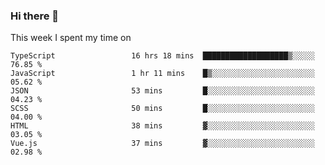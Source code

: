 ### Hi there 👋

<!--
**qiruohan/qiruohan** is a ✨ _special_ ✨ repository because its `README.md` (this file) appears on your GitHub profile.

Here are some ideas to get you started:

- 🔭 I’m currently working on ...
- 🌱 I’m currently learning ...
- 👯 I’m looking to collaborate on ...
- 🤔 I’m looking for help with ...
- 💬 Ask me about ...
- 📫 How to reach me: ...
- 😄 Pronouns: ...
- ⚡ Fun fact: ...
-->

This week I spent my time on 
<!--START_SECTION:waka-->

```text
TypeScript                 16 hrs 18 mins  ███████████████████▒░░░░░   76.85 %
JavaScript                 1 hr 11 mins    █▒░░░░░░░░░░░░░░░░░░░░░░░   05.62 %
JSON                       53 mins         █░░░░░░░░░░░░░░░░░░░░░░░░   04.23 %
SCSS                       50 mins         █░░░░░░░░░░░░░░░░░░░░░░░░   04.00 %
HTML                       38 mins         ▓░░░░░░░░░░░░░░░░░░░░░░░░   03.05 %
Vue.js                     37 mins         ▓░░░░░░░░░░░░░░░░░░░░░░░░   02.98 %
```

<!--END_SECTION:waka-->
